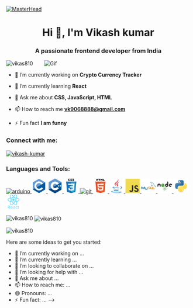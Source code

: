 
[![MasterHead](https://assets.about.me/background/users/o/p/e/opediatechnology_1683870687_173.jpg)](https://Vikash810)
<h1 align="center">Hi 👋, I'm Vikash kumar</h1>
<h3 align="center">A passionate frontend developer from India</h3>
<img alt="Gif" align="right" width="400" src="https://imgs.search.brave.com/HGm5LoENrvrB3OEz8MysWEBq6an8qpHl1uWx6O3enrE/rs:fit:860:0:0:0/g:ce/aHR0cHM6Ly9tZWRp/YS50ZW5vci5jb20v/OHRyX0NVNjczME1B/QUFBTS93ZWItZGV2/LXdlYnNpdGUtZGV2/ZWxvcG1lbnQuZ2lm.gif"/>

<p align="left"> <img src="https://komarev.com/ghpvc/?username=vikas810&label=Profile%20views&color=0e75b6&style=flat" alt="vikas810" /> </p>

- 🔭 I’m currently working on **Crypto Currency Tracker**

- 🌱 I’m currently learning **React**

- 💬 Ask me about **CSS, JavaScript, HTML**

- 📫 How to reach me **vk9068888@gmail.com**

- ⚡ Fun fact **I am funny**

<h3 align="left">Connect with me:</h3>
<p align="left">
<a href="https://linkedin.com/in/vikash-kumar" target="blank"><img align="center" src="https://raw.githubusercontent.com/rahuldkjain/github-profile-readme-generator/master/src/images/icons/Social/linked-in-alt.svg" alt="vikash-kumar" height="30" width="40" /></a>
</p>

<h3 align="left">Languages and Tools:</h3>
<p align="left"> <a href="https://www.arduino.cc/" target="_blank" rel="noreferrer"> <img src="https://cdn.worldvectorlogo.com/logos/arduino-1.svg" alt="arduino" width="40" height="40"/> </a> <a href="https://www.cprogramming.com/" target="_blank" rel="noreferrer"> <img src="https://raw.githubusercontent.com/devicons/devicon/master/icons/c/c-original.svg" alt="c" width="40" height="40"/> </a> <a href="https://www.w3schools.com/cpp/" target="_blank" rel="noreferrer"> <img src="https://raw.githubusercontent.com/devicons/devicon/master/icons/cplusplus/cplusplus-original.svg" alt="cplusplus" width="40" height="40"/> </a> <a href="https://www.w3schools.com/css/" target="_blank" rel="noreferrer"> <img src="https://raw.githubusercontent.com/devicons/devicon/master/icons/css3/css3-original-wordmark.svg" alt="css3" width="40" height="40"/> </a> <a href="https://git-scm.com/" target="_blank" rel="noreferrer"> <img src="https://www.vectorlogo.zone/logos/git-scm/git-scm-icon.svg" alt="git" width="40" height="40"/> </a> <a href="https://www.w3.org/html/" target="_blank" rel="noreferrer"> <img src="https://raw.githubusercontent.com/devicons/devicon/master/icons/html5/html5-original-wordmark.svg" alt="html5" width="40" height="40"/> </a> <a href="https://www.java.com" target="_blank" rel="noreferrer"> <img src="https://raw.githubusercontent.com/devicons/devicon/master/icons/java/java-original.svg" alt="java" width="40" height="40"/> </a> <a href="https://developer.mozilla.org/en-US/docs/Web/JavaScript" target="_blank" rel="noreferrer"> <img src="https://raw.githubusercontent.com/devicons/devicon/master/icons/javascript/javascript-original.svg" alt="javascript" width="40" height="40"/> </a> <a href="https://www.mysql.com/" target="_blank" rel="noreferrer"> <img src="https://raw.githubusercontent.com/devicons/devicon/master/icons/mysql/mysql-original-wordmark.svg" alt="mysql" width="40" height="40"/> </a> <a href="https://nodejs.org" target="_blank" rel="noreferrer"> <img src="https://raw.githubusercontent.com/devicons/devicon/master/icons/nodejs/nodejs-original-wordmark.svg" alt="nodejs" width="40" height="40"/> </a> <a href="https://www.python.org" target="_blank" rel="noreferrer"> <img src="https://raw.githubusercontent.com/devicons/devicon/master/icons/python/python-original.svg" alt="python" width="40" height="40"/> </a> <a href="https://reactjs.org/" target="_blank" rel="noreferrer"> <img src="https://raw.githubusercontent.com/devicons/devicon/master/icons/react/react-original-wordmark.svg" alt="react" width="40" height="40"/> </a> </p>

<p><img align="left" src="https://github-readme-stats.vercel.app/api/top-langs?username=vikas810&show_icons=true&locale=en&layout=compact" alt="vikas810" /></p>

<p>&nbsp;<img align="center" src="https://github-readme-stats.vercel.app/api?username=vikas810&show_icons=true&locale=en" alt="vikas810" /></p>

<p><img align="center" src="https://github-readme-streak-stats.herokuapp.com/?user=vikas810&" alt="vikas810" /></p>

Here are some ideas to get you started:

- 🔭 I’m currently working on ...
- 🌱 I’m currently learning ...
- 👯 I’m looking to collaborate on ...
- 🤔 I’m looking for help with ...
- 💬 Ask me about ...
- 📫 How to reach me: ...
- 😄 Pronouns: ...
- ⚡ Fun fact: ...
-->
